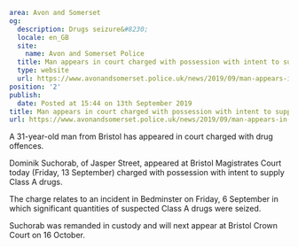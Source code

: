 ```yaml
area: Avon and Somerset
og:
  description: Drugs seizure&#8230;
  locale: en_GB
  site:
    name: Avon and Somerset Police
  title: Man appears in court charged with possession with intent to supply Class A drugs | Avon and Somerset Police
  type: website
  url: https://www.avonandsomerset.police.uk/news/2019/09/man-appears-in-court-charged-with-possession-with-intent-to-supply-class-a-drugs/
position: '2'
publish:
  date: Posted at 15:44 on 13th September 2019
title: Man appears in court charged with possession with intent to supply Class A drugs | Avon and Somerset Police
url: https://www.avonandsomerset.police.uk/news/2019/09/man-appears-in-court-charged-with-possession-with-intent-to-supply-class-a-drugs/
```

A 31-year-old man from Bristol has appeared in court charged with drug offences.

Dominik Suchorab, of Jasper Street, appeared at Bristol Magistrates Court today (Friday, 13 September) charged with possession with intent to supply Class A drugs.

The charge relates to an incident in Bedminster on Friday, 6 September in which significant quantities of suspected Class A drugs were seized.

Suchorab was remanded in custody and will next appear at Bristol Crown Court on 16 October.
